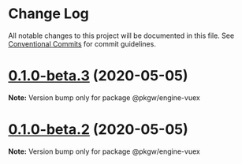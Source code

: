 # Change Log

All notable changes to this project will be documented in this file.
See [Conventional Commits](https://conventionalcommits.org) for commit guidelines.

# [0.1.0-beta.3](https://github.com/pkgw/wwt-webgl-engine/compare/@pkgw/engine-vuex@0.1.0-beta.2...@pkgw/engine-vuex@0.1.0-beta.3) (2020-05-05)

**Note:** Version bump only for package @pkgw/engine-vuex






# [0.1.0-beta.2](https://github.com/pkgw/wwt-webgl-engine/compare/@pkgw/engine-vuex@0.1.0-beta.1...@pkgw/engine-vuex@0.1.0-beta.2) (2020-05-05)

**Note:** Version bump only for package @pkgw/engine-vuex

